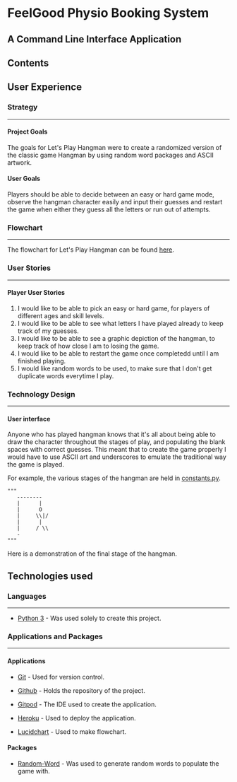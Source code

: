 # FeelGood Physio Booking System

## A Command Line Interface Application



## Contents



## User Experience

### Strategy
___

#### **Project Goals**

The goals for Let's Play Hangman were to create a randomized version of the classic game Hangman by using random word packages and ASCII artwork.

#### **User Goals**

Players should be able to decide between an easy or hard game mode, observe the hangman character easily and input their guesses and restart the game when either they guess all the letters or run out of attempts. 


### Flowchart
___

The flowchart for Let's Play Hangman can be found [here](assets/images/flowchart/hangman_flowchart.pdf). 

### User Stories
___

#### Player User Stories

1. I would like to be able to pick an easy or hard game, for players of different ages and skill levels.
2. I would like to be able to see what letters I have played already to keep track of my guesses. 
3. I would like to be able to see a graphic depiction of the hangman, to keep track of how close I am to losing the game. 
4. I would like to be able to restart the game once completedd until I am finished playing. 
5. I would like random words to be used, to make sure that I don't get duplicate words everytime I play. 

### Technology Design
___

#### User interface

Anyone who has played hangman knows that it's all about being able to draw the character throughout the stages of play, and populating the blank spaces with correct guesses. This meant that to create the game properly I would have to use ASCII art and underscores to emulate the traditional way the game is played. 

For example, the various stages of the hangman are held in [constants.py](constants.py). 

```
"""
   --------
   |      |
   |      O
   |     \\|/
   |      |
   |     / \\
   -
"""
```
Here is a demonstration of the final stage of the hangman. 

## Technologies used

### Languages
___

- [Python 3](https://www.python.org/) - Was used solely to create this project.


### Applications and Packages

---

#### Applications

- [Git](https://git-scm.com/) - Used for version control.

- [Github](https://github.com/) - Holds the repository of the project.

- [Gitpod](https://gitpod.com/) - The IDE used to create the application.

- [Heroku](https://www.heroku.com) - Used to deploy the application.

- [Lucidchart](https://lucid.co/product/lucidchart) - Used to make flowchart.


#### Packages

- [Random-Word](https://pypi.org/project/Random-Word/) - Was used to generate random words to populate the game with.

